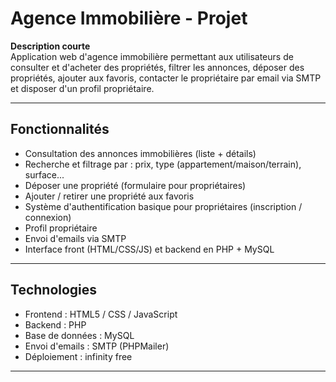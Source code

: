 # Agence Immobilière - Projet

**Description courte**  
Application web d'agence immobilière permettant aux utilisateurs de consulter et d'acheter des propriétés, filtrer les annonces, déposer des propriétés, ajouter aux favoris, contacter le propriétaire par email via SMTP et disposer d'un profil propriétaire.

---

## Fonctionnalités

- Consultation des annonces immobilières (liste + détails)
- Recherche et filtrage par : prix, type (appartement/maison/terrain), surface...
- Déposer une propriété (formulaire pour propriétaires)
- Ajouter / retirer une propriété aux favoris
- Système d'authentification basique pour propriétaires (inscription / connexion)
- Profil propriétaire 
- Envoi d'emails via SMTP
- Interface front (HTML/CSS/JS) et backend en PHP + MySQL

---

## Technologies

- Frontend : HTML5 / CSS / JavaScript 
- Backend : PHP 
- Base de données : MySQL
- Envoi d'emails : SMTP (PHPMailer)
- Déploiement : infinity free

---




